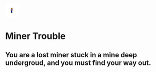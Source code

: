 ![Character](https://github.com/Xquiset/Miner-Trouble/blob/master/Assets/Miner/sprite_miner0.png?raw=true)
# Miner Trouble
## You are a lost miner stuck in a mine deep undergroud, and you must find your way out.

